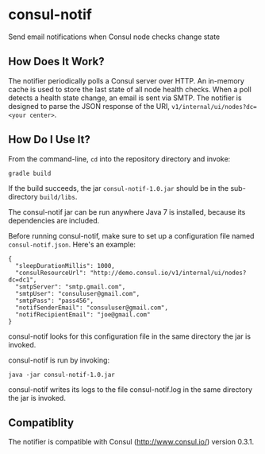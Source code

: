 consul-notif
============

Send email notifications when Consul node checks change state

How Does It Work?
------------
The notifier periodically polls a Consul server over HTTP. An in-memory cache is used to store the last state of all node health checks. When a poll detects a health state change, an email is sent via SMTP. The notifier is designed to parse the JSON response of the URI, `v1/internal/ui/nodes?dc=<your center>`.

How Do I Use It?
------------

From the command-line, `cd` into the repository directory and invoke:

	gradle build

If the build succeeds, the jar `consul-notif-1.0.jar` should be in the sub-directory `build/libs`. 

The consul-notif jar can be run anywhere Java 7 is installed, because its dependencies are included. 

Before running consul-notif, make sure to set up a configuration file named `consul-notif.json`. Here's an example:

	{
	  "sleepDurationMillis": 1000,
	  "consulResourceUrl": "http://demo.consul.io/v1/internal/ui/nodes?dc=dc1",
	  "smtpServer": "smtp.gmail.com",
	  "smtpUser": "consuluser@gmail.com",
	  "smtpPass": "pass456",
	  "notifSenderEmail": "consuluser@gmail.com",
	  "notifRecipientEmail": "joe@gmail.com"
	}

consul-notif looks for this configuration file in the same directory the jar is invoked.

consul-notif is run by invoking:

	java -jar consul-notif-1.0.jar

consul-notif writes its logs to the file consul-notif.log in the same directory the jar is invoked.

Compatiblity
------------
The notifier is compatible with Consul (http://www.consul.io/) version 0.3.1.
